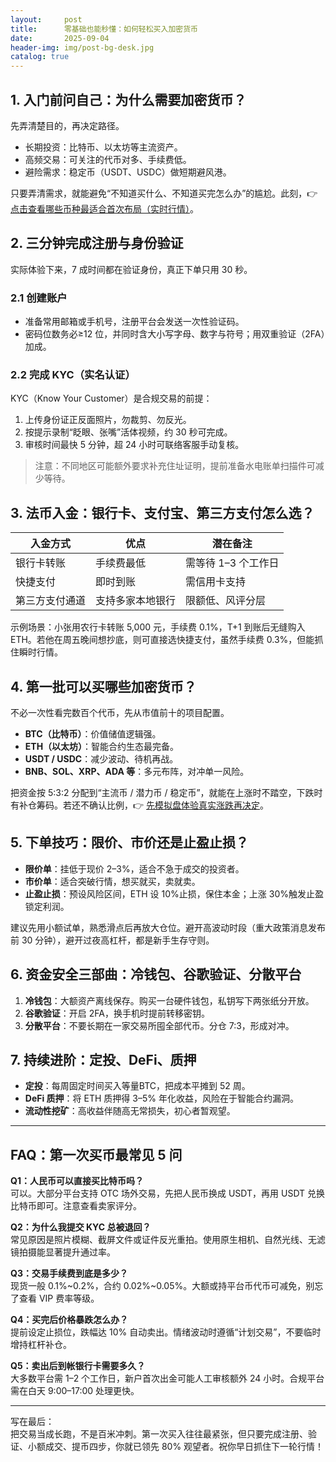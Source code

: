 ```yaml
---
layout:     post
title:      零基础也能秒懂：如何轻松买入加密货币
date:       2025-09-04
header-img: img/post-bg-desk.jpg
catalog: true
---
```


## 1. 入门前问自己：为什么需要加密货币？
先弄清楚目的，再决定路径。  
- 长期投资：比特币、以太坊等主流资产。  
- 高频交易：可关注的代币对多、手续费低。  
- 避险需求：稳定币（USDT、USDC）做短期避风港。  

只要弄清需求，就能避免“不知道买什么、不知道买完怎么办”的尴尬。此刻，👉 [点击查看哪些币种最适合首次布局（实时行情）](https://okxdog.com/)。

## 2. 三分钟完成注册与身份验证
实际体验下来，7 成时间都在验证身份，真正下单只用 30 秒。

### 2.1 创建账户
- 准备常用邮箱或手机号，注册平台会发送一次性验证码。  
- 密码位数务必≥12 位，并同时含大小写字母、数字与符号；用双重验证（2FA）加成。

### 2.2 完成 KYC（实名认证）
KYC（Know Your Customer）是合规交易的前提：  
1. 上传身份证正反面照片，勿裁剪、勿反光。  
2. 按提示录制“眨眼、张嘴”活体视频，约 30 秒可完成。  
3. 审核时间最快 5 分钟，超 24 小时可联络客服手动复核。

> 注意：不同地区可能额外要求补充住址证明，提前准备水电账单扫描件可减少等待。

## 3. 法币入金：银行卡、支付宝、第三方支付怎么选？
| 入金方式       | 优点               | 潜在备注            |
|----------------|--------------------|---------------------|
| 银行卡转账     | 手续费最低         | 需等待 1–3 个工作日 |
| 快捷支付       | 即时到账           | 需信用卡支持        |
| 第三方支付通道 | 支持多家本地银行   | 限额低、风评分层    |

示例场景：小张用农行卡转账 5,000 元，手续费 0.1%，T+1 到账后无缝购入 ETH。若他在周五晚间想抄底，则可直接选快捷支付，虽然手续费 0.3%，但能抓住瞬时行情。

## 4. 第一批可以买哪些加密货币？
不必一次性看完数百个代币，先从市值前十的项目配置。  

- **BTC（比特币）**：价值储值逻辑强。  
- **ETH（以太坊）**：智能合约生态最完备。  
- **USDT / USDC**：减少波动、待机再战。  
- **BNB、SOL、XRP、ADA 等**：多元布阵，对冲单一风险。  

把资金按 5:3:2 分配到“主流币 / 潜力币 / 稳定币”，就能在上涨时不踏空，下跌时有补仓筹码。若还不确认比例，👉 [先模拟盘体验真实涨跌再决定](https://okxdog.com/)。

## 5. 下单技巧：限价、市价还是止盈止损？
- **限价单**：挂低于现价 2–3%，适合不急于成交的投资者。  
- **市价单**：适合突破行情，想买就买，卖就卖。  
- **止盈止损**：预设风险区间，ETH 设 10%止损，保住本金；上涨 30%触发止盈锁定利润。

建议先用小额试单，熟悉滑点后再放大仓位。避开高波动时段（重大政策消息发布前 30 分钟），避开过夜高杠杆，都是新手生存守则。

## 6. 资金安全三部曲：冷钱包、谷歌验证、分散平台
1. **冷钱包**：大额资产离线保存。购买一台硬件钱包，私钥写下两张纸分开放。  
2. **谷歌验证**：开启 2FA，换手机时提前转移密钥。  
3. **分散平台**：不要长期在一家交易所囤全部代币。分仓 7:3，形成对冲。

## 7. 持续进阶：定投、DeFi、质押
- **定投**：每周固定时间买入等量BTC，把成本平摊到 52 周。  
- **DeFi 质押**：将 ETH 质押得 3–5% 年化收益，风险在于智能合约漏洞。  
- **流动性挖矿**：高收益伴随高无常损失，初心者暂观望。

---

## FAQ：第一次买币最常见 5 问

**Q1：人民币可以直接买比特币吗？**  
可以。大部分平台支持 OTC 场外交易，先把人民币换成 USDT，再用 USDT 兑换比特币即可。注意查看卖家评分。

**Q2：为什么我提交 KYC 总被退回？**  
常见原因是照片模糊、截屏文件或证件反光重拍。使用原生相机、自然光线、无滤镜拍摄能显著提升通过率。

**Q3：交易手续费到底是多少？**  
现货一般 0.1%~0.2%，合约 0.02%~0.05%。大额或持平台币代币可减免，别忘了查看 VIP 费率等级。

**Q4：买完后价格暴跌怎么办？**  
提前设定止损位，跌幅达 10% 自动卖出。情绪波动时遵循“计划交易”，不要临时增持杠杆补仓。

**Q5：卖出后到帐银行卡需要多久？**  
大多数平台需 1–2 个工作日，新户首次出金可能人工审核额外 24 小时。合规平台需在白天 9:00–17:00 处理更快。

---

写在最后：  
把交易当成长跑，不是百米冲刺。第一次买入往往最紧张，但只要完成注册、验证、小额成交、提币四步，你就已领先 80% 观望者。祝你早日抓住下一轮行情！